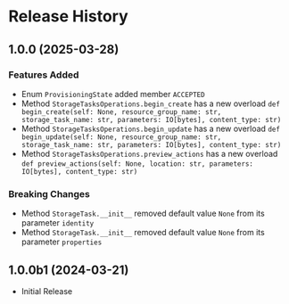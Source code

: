 # Release History

## 1.0.0 (2025-03-28)

### Features Added

  - Enum `ProvisioningState` added member `ACCEPTED`
  - Method `StorageTasksOperations.begin_create` has a new overload `def begin_create(self: None, resource_group_name: str, storage_task_name: str, parameters: IO[bytes], content_type: str)`
  - Method `StorageTasksOperations.begin_update` has a new overload `def begin_update(self: None, resource_group_name: str, storage_task_name: str, parameters: IO[bytes], content_type: str)`
  - Method `StorageTasksOperations.preview_actions` has a new overload `def preview_actions(self: None, location: str, parameters: IO[bytes], content_type: str)`

### Breaking Changes

  - Method `StorageTask.__init__` removed default value `None` from its parameter `identity`
  - Method `StorageTask.__init__` removed default value `None` from its parameter `properties`

## 1.0.0b1 (2024-03-21)

* Initial Release
